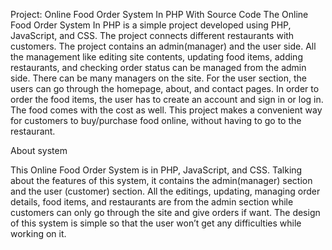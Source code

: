 Project: Online Food Order System In PHP With Source Code
The Online Food Order System In PHP is a simple project developed using PHP, JavaScript, and CSS. The project connects different restaurants with customers. 
The project contains an admin(manager) and the user side.
All the management like editing site contents, updating food items, adding restaurants, and checking order status can be managed from the admin side. 
There can be many managers on the site.
For the user section, the users can go through the homepage, about, and contact pages. 
In order to order the food items, the user has to create an account and sign in or log in.
The food comes with the cost as well. This project makes a convenient way for customers to buy/purchase food online, without having to go to the restaurant.

About system

This Online Food Order System is in PHP, JavaScript, and CSS.
Talking about the features of this system, it contains the admin(manager) section and the user (customer) section. 
All the editings, updating, managing order details, food items, and restaurants are from the admin section while customers can only go through the site and give orders if want. 
The design of this system is simple so that the user won’t get any difficulties while working on it.
